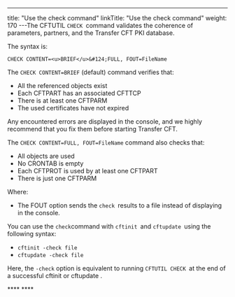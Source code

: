 ---
title: "Use the check command"
linkTitle: "Use the check command"
weight: 170
---The CFTUTIL `CHECK `command validates the coherence of parameters, partners, and the Transfer CFT PKI database.

The syntax is:

```
CHECK CONTENT=<u>BRIEF</u>&#124;FULL, FOUT=FileName
```

The `CHECK CONTENT=BRIEF` (default) command verifies that:

* All the referenced objects exist
* Each CFTPART has an associated CFTTCP
* There is at least one CFTPARM
* The used certificates have not expired

Any encountered errors are displayed in the console, and we highly recommend that you fix them before starting Transfer CFT.

The `CHECK CONTENT=FULL, FOUT=FileName` command also checks that:

* All objects are used
* No CRONTAB is empty
* Each CFTPROT is used by at least one CFTPART
* There is just one CFTPARM

Where:

* The FOUT option sends the `check `results to a file instead of displaying in the console.

You can use the `check`command with `cftinit `and `cftupdate `using the following syntax:

* `cftinit -check file`
* `cftupdate -check file`

Here, the `-check` option is equivalent to running `CFTUTIL CHECK `at the end of a successful cftinit or cftupdate .

**** ****
